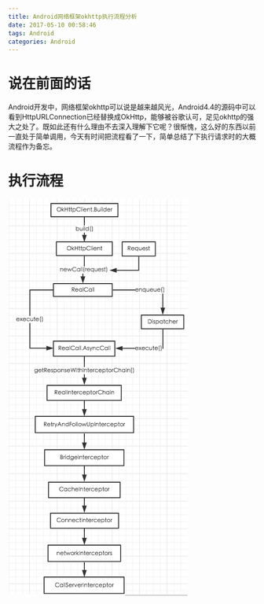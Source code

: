 ```yaml
---
title: Android网络框架okhttp执行流程分析
date: 2017-05-10 00:58:46
tags: Android
categories: Android
---
```


# 说在前面的话

Android开发中，网络框架okhttp可以说是越来越风光，Android4.4的源码中可以看到HttpURLConnection已经替换成OkHttp，能够被谷歌认可，足见okhttp的强大之处了。既如此还有什么理由不去深入理解下它呢？很惭愧，这么好的东西以前一直处于简单调用，今天有时间把流程看了一下，简单总结了下执行请求时的大概流程作为备忘。

<!-- more -->

# 执行流程

![流程](Android网络框架执行流程分析/流程.png)



